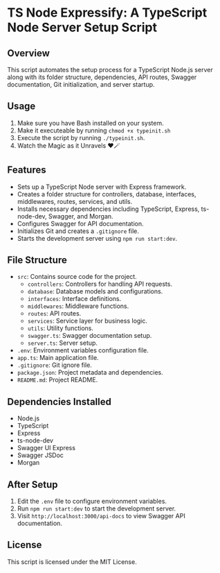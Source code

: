 # TS Node Expressify: A TypeScript Node Server Setup Script

## Overview
This script automates the setup process for a TypeScript Node.js server along with its folder structure, dependencies, API routes, Swagger documentation, Git initialization, and server startup.

## Usage
1. Make sure you have Bash installed on your system.
2. Make it executeable by running `chmod +x typeinit.sh`
3. Execute the script by running `./typeinit.sh`.
4. Watch the Magic as it Unravels ❤️🪄

## Features
- Sets up a TypeScript Node server with Express framework.
- Creates a folder structure for controllers, database, interfaces, middlewares, routes, services, and utils.
- Installs necessary dependencies including TypeScript, Express, ts-node-dev, Swagger, and Morgan.
- Configures Swagger for API documentation.
- Initializes Git and creates a `.gitignore` file.
- Starts the development server using `npm run start:dev`.

## File Structure
- `src`: Contains source code for the project.
  - `controllers`: Controllers for handling API requests.
  - `database`: Database models and configurations.
  - `interfaces`: Interface definitions.
  - `middlewares`: Middleware functions.
  - `routes`: API routes.
  - `services`: Service layer for business logic.
  - `utils`: Utility functions.
  - `swagger.ts`: Swagger documentation setup.
  - `server.ts`: Server setup.
- `.env`: Environment variables configuration file.
- `app.ts`: Main application file.
- `.gitignore`: Git ignore file.
- `package.json`: Project metadata and dependencies.
- `README.md`: Project README.

## Dependencies Installed
- Node.js
- TypeScript
- Express
- ts-node-dev
- Swagger UI Express
- Swagger JSDoc
- Morgan

## After Setup
1. Edit the `.env` file to configure environment variables.
2. Run `npm run start:dev` to start the development server.
3. Visit `http://localhost:3000/api-docs` to view Swagger API documentation.

## License
This script is licensed under the MIT License.

